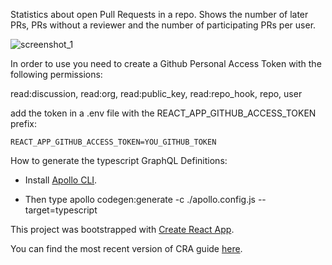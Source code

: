 Statistics about open Pull Requests in a repo. Shows the number of later PRs, PRs without a reviewer and the number of participating PRs per user.

![screenshot_1](https://user-images.githubusercontent.com/1075568/50565972-13ed5d80-0d3d-11e9-930c-227bc532441c.png)

In order to use you need to create a Github Personal Access Token with the following permissions:

read:discussion, read:org, read:public_key, read:repo_hook, repo, user

add the token in a .env file with the REACT_APP_GITHUB_ACCESS_TOKEN prefix:

`REACT_APP_GITHUB_ACCESS_TOKEN=YOU_GITHUB_TOKEN`

How to generate the typescript GraphQL Definitions:

* Install [Apollo CLI](https://github.com/apollographql/apollo-tooling).

* Then type apollo codegen:generate -c ./apollo.config.js --target=typescript

This project was bootstrapped with [Create React App](https://github.com/facebookincubator/create-react-app).

You can find the most recent version of CRA guide [here](https://github.com/facebookincubator/create-react-app/blob/master/packages/react-scripts/template/README.md).

